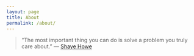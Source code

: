 ```yaml
---
layout: page
title: About
permalink: /about/
---
```


> “The most important thing you can do is solve a problem you truly care about.”
— [Shaye Howe](http://campfires.io/interview-with-shay-howe/)